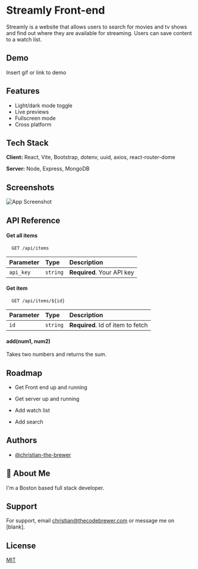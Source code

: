 
# Streamly Front-end

Streamly is a website that allows users to search for movies and tv shows and find out where they are available for streaming. Users can save content to a watch list.


## Demo

Insert gif or link to demo


## Features

- Light/dark mode toggle
- Live previews
- Fullscreen mode
- Cross platform


## Tech Stack

**Client:** React, Vite, Bootstrap, dotenv, uuid, axios, react-router-dome

**Server:** Node, Express, MongoDB


## Screenshots

![App Screenshot](https://via.placeholder.com/468x300?text=App+Screenshot+Here)


## API Reference

#### Get all items

```http
  GET /api/items
```

| Parameter | Type     | Description                |
| :-------- | :------- | :------------------------- |
| `api_key` | `string` | **Required**. Your API key |

#### Get item

```http
  GET /api/items/${id}
```

| Parameter | Type     | Description                       |
| :-------- | :------- | :-------------------------------- |
| `id`      | `string` | **Required**. Id of item to fetch |

#### add(num1, num2)

Takes two numbers and returns the sum.


## Roadmap

- Get Front end up and running

- Get server up and running

- Add watch list

- Add search




## Authors

- [@christian-the-brewer](https://github.com/christian-the-brewer)


## 🚀 About Me
I'm a Boston based full stack developer.


## Support

For support, email christian@thecodebrewer.com or message me on [blank].


## License

[MIT](https://choosealicense.com/licenses/mit/)

